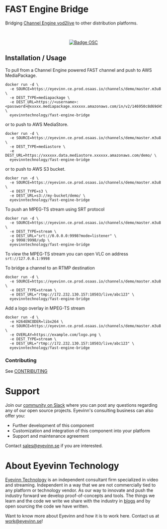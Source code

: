 # FAST Engine Bridge

Bridging [Channel Engine vod2live](https://github.com/Eyevinn/docker-fast) to other distribution platforms.

<br/>

<div align="center">

[![Badge OSC](https://img.shields.io/badge/Evaluate-24243B?style=for-the-badge&logo=data:image/svg+xml;base64,PHN2ZyB3aWR0aD0iMjQiIGhlaWdodD0iMjQiIHZpZXdCb3g9IjAgMCAyNCAyNCIgZmlsbD0ibm9uZSIgeG1sbnM9Imh0dHA6Ly93d3cudzMub3JnLzIwMDAvc3ZnIj4KPGNpcmNsZSBjeD0iMTIiIGN5PSIxMiIgcj0iMTIiIGZpbGw9InVybCgjcGFpbnQwX2xpbmVhcl8yODIxXzMxNjcyKSIvPgo8Y2lyY2xlIGN4PSIxMiIgY3k9IjEyIiByPSI3IiBzdHJva2U9ImJsYWNrIiBzdHJva2Utd2lkdGg9IjIiLz4KPGRlZnM%2BCjxsaW5lYXJHcmFkaWVudCBpZD0icGFpbnQwX2xpbmVhcl8yODIxXzMxNjcyIiB4MT0iMTIiIHkxPSIwIiB4Mj0iMTIiIHkyPSIyNCIgZ3JhZGllbnRVbml0cz0idXNlclNwYWNlT25Vc2UiPgo8c3RvcCBzdG9wLWNvbG9yPSIjQzE4M0ZGIi8%2BCjxzdG9wIG9mZnNldD0iMSIgc3RvcC1jb2xvcj0iIzREQzlGRiIvPgo8L2xpbmVhckdyYWRpZW50Pgo8L2RlZnM%2BCjwvc3ZnPgo%3D)](https://app.osaas.io/browse/eyevinn-channel-engine-bridge)

</div>

## Installation / Usage

To pull from a Channel Engine powered FAST channel and push to AWS MediaPackage.

```
docker run -d \
  -e SOURCE=https://eyevinn.ce.prod.osaas.io/channels/demo/master.m3u8 \
  -e DEST_TYPE=mediapackage \
  -e DEST_URL=https://<username>:<password>@xxxxx.mediapackage.xxxxxx.amazonaws.com/in/v2/146950c8d69d45c7a20f2995803d622e/146950c8d69d45c7a20f2995803d622e/channel \
  eyevinntechnology/fast-engine-bridge
```

or to push to AWS MediaStore.

```
docker run -d \
  -e SOURCE=https://eyevinn.ce.prod.osaas.io/channels/demo/master.m3u8 \
  -e DEST_TYPE=mediastore \
  -e DEST_URL=https://xxxxxx.data.mediastore.xxxxxx.amazonaws.com/demo/ \
  eyevinntechnology/fast-engine-bridge
```

or to push to AWS S3 bucket.

```
docker run -d \
  -e SOURCE=https://eyevinn.ce.prod.osaas.io/channels/demo/master.m3u8 \
  -e DEST_TYPE=s3 \
  -e DEST_URL=s3://my-bucket/demo/ \
  eyevinntechnology/fast-engine-bridge
```

To push an MPEG-TS stream using SRT protocol

```
docker run -d \
  -e SOURCE=https://eyevinn.ce.prod.osaas.io/channels/demo/master.m3u8 \
  -e DEST_TYPE=stream \
  -e DEST_URL="srt://0.0.0.0:9998?mode=listener" \
  -p 9998:9998/udp \
  eyevinntechnology/fast-engine-bridge
```

To view the MPEG-TS stream you can open VLC on address `srt://127.0.0.1:9998`

To bridge a channel to an RTMP destination

```
docker run -d \
  -e SOURCE=https://eyevinn.ce.prod.osaas.io/channels/demo/master.m3u8 \
  -e DEST_TYPE=stream \
  -e DEST_URL="rtmp://172.232.130.157:10503/live/abc123" \
  eyevinntechnology/fast-engine-bridge
```

Add a logo overlay in MPEG-TS stream

```
docker run -d \
  -e H264ENCODER=libx264 \
  -e SOURCE=https://eyevinn.ce.prod.osaas.io/channels/demo/master.m3u8 \
  -e OVERLAY=https://example.com/logo.png \
  -e DEST_TYPE=stream \
  -e DEST_URL="rtmp://172.232.130.157:10503/live/abc123" \
  eyevinntechnology/fast-engine-bridge
```

<!--
## Development

Add clear instructions on how to start development of the project here

-->

### Contributing

See [CONTRIBUTING](CONTRIBUTING.md)

# Support

Join our [community on Slack](http://slack.streamingtech.se) where you can post any questions regarding any of our open source projects. Eyevinn's consulting business can also offer you:

- Further development of this component
- Customization and integration of this component into your platform
- Support and maintenance agreement

Contact [sales@eyevinn.se](mailto:sales@eyevinn.se) if you are interested.

# About Eyevinn Technology

[Eyevinn Technology](https://www.eyevinntechnology.se) is an independent consultant firm specialized in video and streaming. Independent in a way that we are not commercially tied to any platform or technology vendor. As our way to innovate and push the industry forward we develop proof-of-concepts and tools. The things we learn and the code we write we share with the industry in [blogs](https://dev.to/video) and by open sourcing the code we have written.

Want to know more about Eyevinn and how it is to work here. Contact us at work@eyevinn.se!
